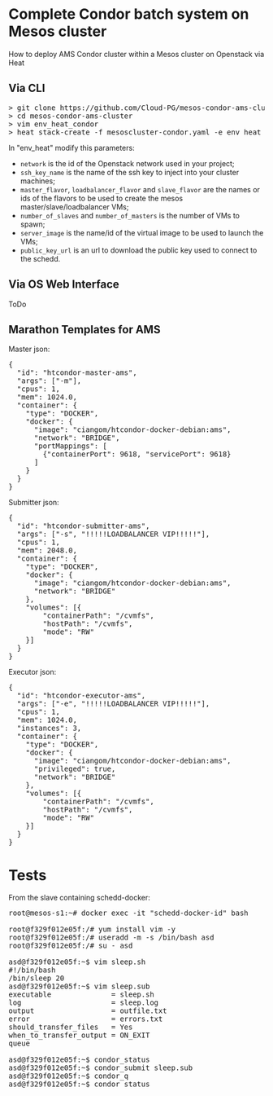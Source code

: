 Complete Condor batch system on Mesos cluster
=========

How to deploy AMS Condor cluster within a Mesos cluster on Openstack via Heat


Via CLI
--------

<pre>
> git clone https://github.com/Cloud-PG/mesos-condor-ams-cluster.git
> cd mesos-condor-ams-cluster
> vim env_heat_condor
> heat stack-create -f mesoscluster-condor.yaml -e env_heat_condor CLUSTER_NAME</pre>

In "env_heat" modify this parameters:
- `network` is the id of the Openstack network used in your project;
- `ssh_key_name` is the name of the ssh key to inject into your cluster machines;
- `master_flavor`, `loadbalancer_flavor` and `slave_flavor` are the names or ids of the flavors to be used to create the mesos master/slave/loadbalancer VMs;
- `number_of_slaves` and `number_of_masters` is the number of VMs to spawn;
- `server_image` is the name/id of the virtual image to be used to launch the VMs;
- `public_key_url` is an url to download the public key used to connect to the schedd.


Via OS Web Interface
-----------
ToDo

Marathon Templates for AMS
--------------
Master json:
<pre>{
  "id": "htcondor-master-ams",
  "args": ["-m"],
  "cpus": 1,
  "mem": 1024.0,
  "container": {
    "type": "DOCKER",
    "docker": {
      "image": "ciangom/htcondor-docker-debian:ams",
      "network": "BRIDGE",
      "portMappings": [
        {"containerPort": 9618, "servicePort": 9618}
      ]
    }
  }
}</pre>

Submitter json:
<pre>{
  "id": "htcondor-submitter-ams",
  "args": ["-s", "!!!!!LOADBALANCER VIP!!!!!"],
  "cpus": 1,
  "mem": 2048.0,
  "container": {
    "type": "DOCKER",
    "docker": {
      "image": "ciangom/htcondor-docker-debian:ams",
      "network": "BRIDGE"
    },
    "volumes": [{
        "containerPath": "/cvmfs",
        "hostPath": "/cvmfs",
        "mode": "RW"
    }]
  }
}</pre>

Executor json:
<pre>{
  "id": "htcondor-executor-ams",
  "args": ["-e", "!!!!!LOADBALANCER VIP!!!!!"],
  "cpus": 1,
  "mem": 1024.0,
  "instances": 3,
  "container": {
    "type": "DOCKER",
    "docker": {
      "image": "ciangom/htcondor-docker-debian:ams",
      "privileged": true,
      "network": "BRIDGE"
    },
    "volumes": [{
        "containerPath": "/cvmfs",
        "hostPath": "/cvmfs",
        "mode": "RW"
    }]
  }
}</pre>

Tests
==================

From the slave containing schedd-docker:

<pre>root@mesos-s1:~# docker exec -it "schedd-docker-id" bash

root@f329f012e05f:/# yum install vim -y
root@f329f012e05f:/# useradd -m -s /bin/bash asd
root@f329f012e05f:/# su - asd

asd@f329f012e05f:~$ vim sleep.sh
#!/bin/bash
/bin/sleep 20
asd@f329f012e05f:~$ vim sleep.sub
executable              = sleep.sh
log                     = sleep.log
output                  = outfile.txt
error                   = errors.txt
should_transfer_files   = Yes
when_to_transfer_output = ON_EXIT
queue

asd@f329f012e05f:~$ condor_status
asd@f329f012e05f:~$ condor_submit sleep.sub
asd@f329f012e05f:~$ condor_q
asd@f329f012e05f:~$ condor_status</pre>
